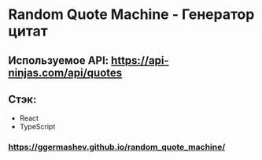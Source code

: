 # Random Quote Machine  - Генератор цитат

## Используемое API: https://api-ninjas.com/api/quotes

## Стэк:
- React
- TypeScript

### https://ggermashev.github.io/random_quote_machine/

